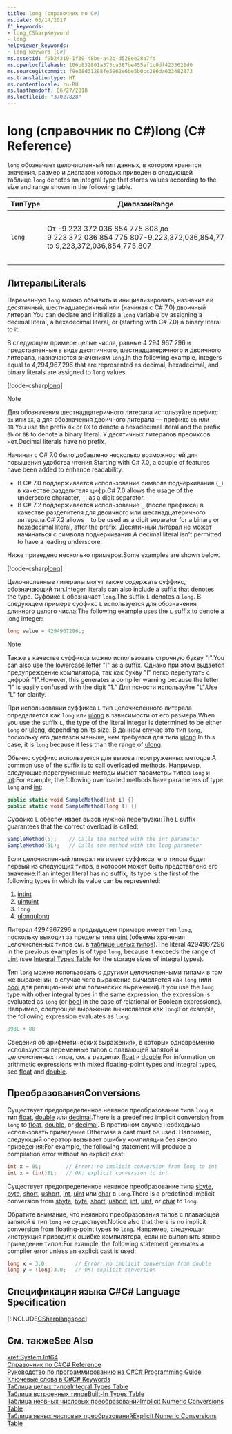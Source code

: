 ```yaml
---
title: long (справочник по C#)
ms.date: 03/14/2017
f1_keywords:
- long_CSharpKeyword
- long
helpviewer_keywords:
- long keyword [C#]
ms.assetid: f9b24319-1f39-48be-a42b-d528ee28a7fd
ms.openlocfilehash: 106b832801a373ca387be455ef1c0df4233621d0
ms.sourcegitcommit: f9e38d31288fe5962e6be5b0cc286da633482873
ms.translationtype: HT
ms.contentlocale: ru-RU
ms.lasthandoff: 06/27/2018
ms.locfileid: "37027828"
---
```

# <a name="long-c-reference"></a><span data-ttu-id="ba978-102">long (справочник по C#)</span><span class="sxs-lookup"><span data-stu-id="ba978-102">long (C# Reference)</span></span>

<span data-ttu-id="ba978-103">`long` обозначает целочисленный тип данных, в котором хранятся значения, размер и диапазон которых приведен в следующей таблице.</span><span class="sxs-lookup"><span data-stu-id="ba978-103">`long` denotes an integral type that stores values according to the size and range shown in the following table.</span></span>  
  
|<span data-ttu-id="ba978-104">Тип</span><span class="sxs-lookup"><span data-stu-id="ba978-104">Type</span></span>|<span data-ttu-id="ba978-105">Диапазон</span><span class="sxs-lookup"><span data-stu-id="ba978-105">Range</span></span>|<span data-ttu-id="ba978-106">Размер</span><span class="sxs-lookup"><span data-stu-id="ba978-106">Size</span></span>|<span data-ttu-id="ba978-107">Тип .NET</span><span class="sxs-lookup"><span data-stu-id="ba978-107">.NET type</span></span>|  
|----------|-----------|----------|-------------------------|  
|`long`|<span data-ttu-id="ba978-108">От -9 223 372 036 854 775 808 до 9 223 372 036 854 775 807</span><span class="sxs-lookup"><span data-stu-id="ba978-108">-9,223,372,036,854,775,808 to 9,223,372,036,854,775,807</span></span>|<span data-ttu-id="ba978-109">64-разрядное целое число со знаком</span><span class="sxs-lookup"><span data-stu-id="ba978-109">Signed 64-bit integer</span></span>|<xref:System.Int64?displayProperty=nameWithType>|  
  
## <a name="literals"></a><span data-ttu-id="ba978-110">Литералы</span><span class="sxs-lookup"><span data-stu-id="ba978-110">Literals</span></span> 

<span data-ttu-id="ba978-111">Переменную `long` можно объявить и инициализировать, назначив ей десятичный, шестнадцатеричный или (начиная с C# 7.0) двоичный литерал.</span><span class="sxs-lookup"><span data-stu-id="ba978-111">You can declare and initialize a `long` variable by assigning a decimal literal, a hexadecimal literal, or (starting with C# 7.0) a binary literal to it.</span></span> 

<span data-ttu-id="ba978-112">В следующем примере целые числа, равные 4 294 967 296 и представленные в виде десятичного, шестнадцатеричного и двоичного литерала, назначаются значениям `long`.</span><span class="sxs-lookup"><span data-stu-id="ba978-112">In the following example, integers equal to 4,294,967,296 that are represented as decimal, hexadecimal, and binary literals are assigned to `long` values.</span></span>  
  
[!code-csharp[long](../../../../samples/snippets/csharp/language-reference/keywords/numeric-literals.cs#Long)]  

> [!NOTE] 
> <span data-ttu-id="ba978-113">Для обозначения шестнадцатеричного литерала используйте префикс `0x` или `0X`, а для обозначения двоичного литерала — префикс `0b` или `0B`.</span><span class="sxs-lookup"><span data-stu-id="ba978-113">You use the prefix `0x` or `0X` to denote a hexadecimal literal and the prefix `0b` or `0B` to denote a binary literal.</span></span> <span data-ttu-id="ba978-114">У десятичных литералов префиксов нет.</span><span class="sxs-lookup"><span data-stu-id="ba978-114">Decimal literals have no prefix.</span></span> 

<span data-ttu-id="ba978-115">Начиная с C# 7.0 было добавлено несколько возможностей для повышения удобства чтения.</span><span class="sxs-lookup"><span data-stu-id="ba978-115">Starting with C# 7.0, a couple of features have been added to enhance readability.</span></span> 
 - <span data-ttu-id="ba978-116">В C# 7.0 поддерживается использование символа подчеркивания (`_`) в качестве разделителя цифр.</span><span class="sxs-lookup"><span data-stu-id="ba978-116">C# 7.0 allows the usage of the underscore character, `_`, as a digit separator.</span></span>
 - <span data-ttu-id="ba978-117">В C# 7.2 поддерживается использование `_` (после префикса) в качестве разделителя для двоичного или шестнадцатеричного литерала.</span><span class="sxs-lookup"><span data-stu-id="ba978-117">C# 7.2 allows `_` to be used as a digit separator for a binary or hexadecimal literal, after the prefix.</span></span> <span data-ttu-id="ba978-118">Десятичный литерал не может начинаться с символа подчеркивания.</span><span class="sxs-lookup"><span data-stu-id="ba978-118">A decimal literal isn't permitted to have a leading underscore.</span></span>

<span data-ttu-id="ba978-119">Ниже приведено несколько примеров.</span><span class="sxs-lookup"><span data-stu-id="ba978-119">Some examples are shown below.</span></span>

[!code-csharp[long](../../../../samples/snippets/csharp/language-reference/keywords/numeric-literals.cs#LongS)]  
 
 <span data-ttu-id="ba978-120">Целочисленные литералы могут также содержать суффикс, обозначающий тип.</span><span class="sxs-lookup"><span data-stu-id="ba978-120">Integer literals can also include a suffix that denotes the type.</span></span> <span data-ttu-id="ba978-121">Суффикс `L` обозначает `long`.</span><span class="sxs-lookup"><span data-stu-id="ba978-121">The suffix `L` denotes a `long`.</span></span> <span data-ttu-id="ba978-122">В следующем примере суффикс `L` используется для обозначения длинного целого числа:</span><span class="sxs-lookup"><span data-stu-id="ba978-122">The following example uses the `L` suffix to denote a long integer:</span></span>
 
```csharp
long value = 4294967296L;  
```  

> [!NOTE]
>  <span data-ttu-id="ba978-123">Также в качестве суффикса можно использовать строчную букву "I".</span><span class="sxs-lookup"><span data-stu-id="ba978-123">You can also use the lowercase letter "l" as a suffix.</span></span> <span data-ttu-id="ba978-124">Однако при этом выдается предупреждение компилятора, так как букву "l" легко перепутать с цифрой "1".</span><span class="sxs-lookup"><span data-stu-id="ba978-124">However, this generates a compiler warning because the letter "l" is easily confused with the digit "1."</span></span> <span data-ttu-id="ba978-125">Для ясности используйте "L".</span><span class="sxs-lookup"><span data-stu-id="ba978-125">Use "L" for clarity.</span></span>  
  
 <span data-ttu-id="ba978-126">При использовании суффикса `L` тип целочисленного литерала определяется как `long` или [ulong](../../../csharp/language-reference/keywords/ulong.md) в зависимости от его размера.</span><span class="sxs-lookup"><span data-stu-id="ba978-126">When you use the suffix `L`, the type of the literal integer is determined to be either `long` or [ulong](../../../csharp/language-reference/keywords/ulong.md), depending on its size.</span></span> <span data-ttu-id="ba978-127">В данном случае это тип `long`, поскольку его диапазон меньше, чем требуется для типа [ulong](../../../csharp/language-reference/keywords/ulong.md).</span><span class="sxs-lookup"><span data-stu-id="ba978-127">In this case, it is `long` because it less than the range of [ulong](../../../csharp/language-reference/keywords/ulong.md).</span></span>  
  
 <span data-ttu-id="ba978-128">Обычно суффикс используется для вызова перегруженных методов.</span><span class="sxs-lookup"><span data-stu-id="ba978-128">A common use of the suffix is to call overloaded methods.</span></span> <span data-ttu-id="ba978-129">Например, следующие перегруженные методы имеют параметры типов `long` и [int](../../../csharp/language-reference/keywords/int.md):</span><span class="sxs-lookup"><span data-stu-id="ba978-129">For example, the following overloaded methods have parameters of type `long` and [int](../../../csharp/language-reference/keywords/int.md):</span></span>  
  
```csharp
public static void SampleMethod(int i) {}  
public static void SampleMethod(long l) {}  
```  
  
 <span data-ttu-id="ba978-130">Суффикс `L` обеспечивает вызов нужной перегрузки:</span><span class="sxs-lookup"><span data-stu-id="ba978-130">The `L` suffix guarantees that the correct overload is called:</span></span>  
  
```csharp  
SampleMethod(5);    // Calls the method with the int parameter  
SampleMethod(5L);   // Calls the method with the long parameter  
```  
<span data-ttu-id="ba978-131">Если целочисленный литерал не имеет суффикса, его типом будет первый из следующих типов, в котором может быть представлено его значение:</span><span class="sxs-lookup"><span data-stu-id="ba978-131">If an integer literal has no suffix, its type is the first of the following types in which its value can be represented:</span></span> 

1. [<span data-ttu-id="ba978-132">int</span><span class="sxs-lookup"><span data-stu-id="ba978-132">int</span></span>](int.md)
2. [<span data-ttu-id="ba978-133">uint</span><span class="sxs-lookup"><span data-stu-id="ba978-133">uint</span></span>](../../../csharp/language-reference/keywords/uint.md)
3. `long`
4. [<span data-ttu-id="ba978-134">ulong</span><span class="sxs-lookup"><span data-stu-id="ba978-134">ulong</span></span>](../../../csharp/language-reference/keywords/ulong.md) 

<span data-ttu-id="ba978-135">Литерал 4294967296 в предыдущем примере имеет тип `long`, поскольку выходит за пределы типа [uint](../../../csharp/language-reference/keywords/uint.md) (объемы хранения целочисленных типов см. в [таблице целых типов](../../../csharp/language-reference/keywords/integral-types-table.md)).</span><span class="sxs-lookup"><span data-stu-id="ba978-135">The literal 4294967296 in the previous examples is of type `long`, because it exceeds the range of [uint](../../../csharp/language-reference/keywords/uint.md) (see [Integral Types Table](../../../csharp/language-reference/keywords/integral-types-table.md) for the storage sizes of integral types).</span></span>  
  
 <span data-ttu-id="ba978-136">Тип `long` можно использовать с другими целочисленными типами в том же выражении, в случае чего выражение вычисляется как `long` (или [bool](../../../csharp/language-reference/keywords/bool.md) для реляционных или логических выражений).</span><span class="sxs-lookup"><span data-stu-id="ba978-136">If you use the `long` type with other integral types in the same expression, the expression is evaluated as `long` (or [bool](../../../csharp/language-reference/keywords/bool.md) in the case of relational or Boolean expressions).</span></span> <span data-ttu-id="ba978-137">Например, следующее выражение вычисляется как `long`:</span><span class="sxs-lookup"><span data-stu-id="ba978-137">For example, the following expression evaluates as `long`:</span></span>  
  
```csharp  
898L + 88  
```  
  
 <span data-ttu-id="ba978-138">Сведения об арифметических выражениях, в которых одновременно используются переменные типов с плавающей запятой и целочисленных типов, см. в разделах [float](../../../csharp/language-reference/keywords/float.md) и [double](../../../csharp/language-reference/keywords/double.md).</span><span class="sxs-lookup"><span data-stu-id="ba978-138">For information on arithmetic expressions with mixed floating-point types and integral types, see [float](../../../csharp/language-reference/keywords/float.md) and [double](../../../csharp/language-reference/keywords/double.md).</span></span>  
  
## <a name="conversions"></a><span data-ttu-id="ba978-139">Преобразования</span><span class="sxs-lookup"><span data-stu-id="ba978-139">Conversions</span></span>  
 <span data-ttu-id="ba978-140">Существует предопределенное неявное преобразование типа `long` в тип [float](../../../csharp/language-reference/keywords/float.md), [double](../../../csharp/language-reference/keywords/double.md) или [decimal](../../../csharp/language-reference/keywords/decimal.md).</span><span class="sxs-lookup"><span data-stu-id="ba978-140">There is a predefined implicit conversion from `long` to [float](../../../csharp/language-reference/keywords/float.md), [double](../../../csharp/language-reference/keywords/double.md), or [decimal](../../../csharp/language-reference/keywords/decimal.md).</span></span> <span data-ttu-id="ba978-141">В противном случае необходимо использовать приведение.</span><span class="sxs-lookup"><span data-stu-id="ba978-141">Otherwise a cast must be used.</span></span> <span data-ttu-id="ba978-142">Например, следующий оператор вызывает ошибку компиляции без явного приведения:</span><span class="sxs-lookup"><span data-stu-id="ba978-142">For example, the following statement will produce a compilation error without an explicit cast:</span></span>  
  
```csharp  
int x = 8L;        // Error: no implicit conversion from long to int  
int x = (int)8L;   // OK: explicit conversion to int  
```  
  
 <span data-ttu-id="ba978-143">Существует предопределенное неявное преобразование типа [sbyte](../../../csharp/language-reference/keywords/sbyte.md), [byte](../../../csharp/language-reference/keywords/byte.md), [short](../../../csharp/language-reference/keywords/short.md), [ushort](../../../csharp/language-reference/keywords/ushort.md), [int](../../../csharp/language-reference/keywords/int.md), [uint](../../../csharp/language-reference/keywords/uint.md) или [char](../../../csharp/language-reference/keywords/char.md) в `long`.</span><span class="sxs-lookup"><span data-stu-id="ba978-143">There is a predefined implicit conversion from [sbyte](../../../csharp/language-reference/keywords/sbyte.md), [byte](../../../csharp/language-reference/keywords/byte.md), [short](../../../csharp/language-reference/keywords/short.md), [ushort](../../../csharp/language-reference/keywords/ushort.md), [int](../../../csharp/language-reference/keywords/int.md), [uint](../../../csharp/language-reference/keywords/uint.md), or [char](../../../csharp/language-reference/keywords/char.md) to `long`.</span></span>  
  
 <span data-ttu-id="ba978-144">Обратите внимание, что неявного преобразования типов с плавающей запятой в тип `long` не существует.</span><span class="sxs-lookup"><span data-stu-id="ba978-144">Notice also that there is no implicit conversion from floating-point types to `long`.</span></span> <span data-ttu-id="ba978-145">Например, следующая инструкция приводит к ошибке компилятора, если не выполнить явное приведение типов:</span><span class="sxs-lookup"><span data-stu-id="ba978-145">For example, the following statement generates a compiler error unless an explicit cast is used:</span></span>  
  
```csharp  
long x = 3.0;         // Error: no implicit conversion from double  
long y = (long)3.0;   // OK: explicit conversion  
```  
  
## <a name="c-language-specification"></a><span data-ttu-id="ba978-146">Спецификация языка C#</span><span class="sxs-lookup"><span data-stu-id="ba978-146">C# Language Specification</span></span>  
 [!INCLUDE[CSharplangspec](~/includes/csharplangspec-md.md)]  
  
## <a name="see-also"></a><span data-ttu-id="ba978-147">См. также</span><span class="sxs-lookup"><span data-stu-id="ba978-147">See Also</span></span>  
 <xref:System.Int64>  
 [<span data-ttu-id="ba978-148">Справочник по C#</span><span class="sxs-lookup"><span data-stu-id="ba978-148">C# Reference</span></span>](../../../csharp/language-reference/index.md)  
 [<span data-ttu-id="ba978-149">Руководство по программированию на C#</span><span class="sxs-lookup"><span data-stu-id="ba978-149">C# Programming Guide</span></span>](../../../csharp/programming-guide/index.md)  
 [<span data-ttu-id="ba978-150">Ключевые слова в C#</span><span class="sxs-lookup"><span data-stu-id="ba978-150">C# Keywords</span></span>](../../../csharp/language-reference/keywords/index.md)  
 [<span data-ttu-id="ba978-151">Таблица целых типов</span><span class="sxs-lookup"><span data-stu-id="ba978-151">Integral Types Table</span></span>](../../../csharp/language-reference/keywords/integral-types-table.md)  
 [<span data-ttu-id="ba978-152">Таблица встроенных типов</span><span class="sxs-lookup"><span data-stu-id="ba978-152">Built-In Types Table</span></span>](../../../csharp/language-reference/keywords/built-in-types-table.md)  
 [<span data-ttu-id="ba978-153">Таблица неявных числовых преобразований</span><span class="sxs-lookup"><span data-stu-id="ba978-153">Implicit Numeric Conversions Table</span></span>](../../../csharp/language-reference/keywords/implicit-numeric-conversions-table.md)  
 [<span data-ttu-id="ba978-154">Таблица явных числовых преобразований</span><span class="sxs-lookup"><span data-stu-id="ba978-154">Explicit Numeric Conversions Table</span></span>](../../../csharp/language-reference/keywords/explicit-numeric-conversions-table.md)
